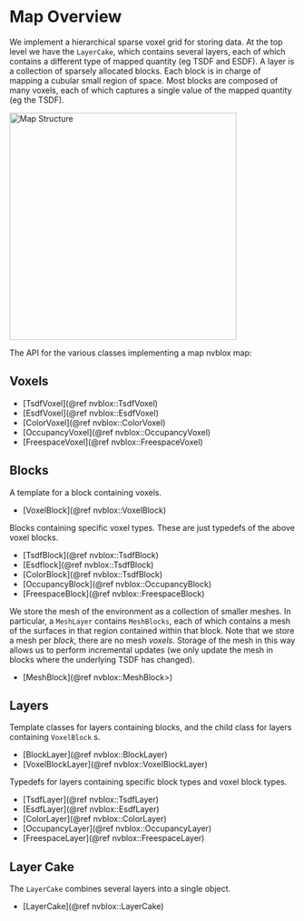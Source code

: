 # Map Overview
We implement a hierarchical sparse voxel grid for storing data. At the top level we have the ``LayerCake``, which contains several layers, each of which contains a different type of mapped quantity (eg TSDF and ESDF). A layer is a collection of sparsely allocated blocks. Each block is in charge of mapping a cubular small region of space. Most blocks are composed of many voxels, each of which captures a single value of the mapped quantity (eg the TSDF).

<img src="../images/map_structure.png" alt="Map Structure" width="400">


The API for the various classes implementing a map nvblox map:

## Voxels

* [TsdfVoxel](@ref nvblox::TsdfVoxel)
* [EsdfVoxel](@ref nvblox::EsdfVoxel)
* [ColorVoxel](@ref nvblox::ColorVoxel)
* [OccupancyVoxel](@ref nvblox::OccupancyVoxel)
* [FreespaceVoxel](@ref nvblox::FreespaceVoxel)

## Blocks

A template for a block containing voxels.

* [VoxelBlock](@ref nvblox::VoxelBlock)

Blocks containing specific voxel types. These are just typedefs of the above voxel blocks.

* [TsdfBlock](@ref nvblox::TsdfBlock)
* [Esdflock](@ref nvblox::TsdfBlock)
* [ColorBlock](@ref nvblox::TsdfBlock)
* [OccupancyBlock](@ref nvblox::OccupancyBlock)
* [FreespaceBlock](@ref nvblox::FreespaceBlock)

We store the mesh of the environment as a collection of smaller meshes. In particular, a ``MeshLayer`` contains ``MeshBlocks``, each of which contains a mesh of the surfaces in that region contained within that block. Note that we store a mesh per *block*, there are no mesh *voxels*.
Storage of the mesh in this way allows us to perform incremental updates (we only update the mesh in blocks where the underlying TSDF has changed).

* [MeshBlock](@ref nvblox::MeshBlock>)

## Layers

Template classes for layers containing blocks, and the child class for layers containing ``VoxelBlock`` s.

* [BlockLayer](@ref nvblox::BlockLayer)
* [VoxelBlockLayer](@ref nvblox::VoxelBlockLayer)

Typedefs for layers containing specific block types and voxel block types.

* [TsdfLayer](@ref nvblox::TsdfLayer)
* [EsdfLayer](@ref nvblox::EsdfLayer)
* [ColorLayer](@ref nvblox::ColorLayer)
* [OccupancyLayer](@ref nvblox::OccupancyLayer)
* [FreespaceLayer](@ref nvblox::FreespaceLayer)

## Layer Cake

The ``LayerCake`` combines several layers into a single object. 

* [LayerCake](@ref nvblox::LayerCake)




